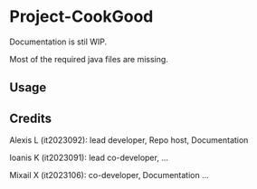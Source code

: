 # Project-CookGood

Documentation is stil WIP.

Most of the required java files are missing.

## Usage

## Credits

Alexis L (it2023092): lead developer, Repo host, Documentation

Ioanis K (it2023091): lead co-developer, ...

Mixail X (it2023106): co-developer, Documentation ...
